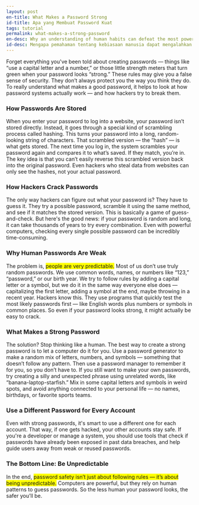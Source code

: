 ```yaml
---
layout: post
en-title: What Makes a Password Strong
id-title: Apa yang Membuat Password Kuat
tags: tutorial
permalink: what-makes-a-strong-password
en-desc: Why an understanding of human habits can defeat the most powerful algorithms.
id-desc: Mengapa pemahaman tentang kebiasaan manusia dapat mengalahkan algoritma paling kuat.
---
```



Forget everything you've been told about creating passwords — things like “use a capital letter and a number,” or those little strength meters that turn green when your password looks “strong.” These rules may give you a false sense of security. They don’t always protect you the way you think they do. To really understand what makes a good password, it helps to look at how password systems actually work — and how hackers try to break them.

### How Passwords Are Stored

When you enter your password to log into a website, your password isn’t stored directly. Instead, it goes through a special kind of scrambling process called hashing. This turns your password into a long, random-looking string of characters. That scrambled version — the “hash” — is what gets stored. The next time you log in, the system scrambles your password again and compares it to what’s saved. If they match, you’re in. The key idea is that you can’t easily reverse this scrambled version back into the original password. Even hackers who steal data from websites can only see the hashes, not your actual password.

### How Hackers Crack Passwords

The only way hackers can figure out what your password is? They have to guess it. They try a possible password, scramble it using the same method, and see if it matches the stored version. This is basically a game of guess-and-check. But here's the good news: if your password is random and long, it can take thousands of years to try every combination. Even with powerful computers, checking every single possible password can be incredibly time-consuming.

### Why Human Passwords Are Weak

The problem is, <span style="background-color: yellow;">people are very predictable.</span> Most of us don’t use truly random passwords. We use common words, names, or numbers like “123,” “password,” or our birth year. We try to follow rules by adding a capital letter or a symbol, but we do it in the same way everyone else does — capitalizing the first letter, adding a symbol at the end, maybe throwing in a recent year. Hackers know this. They use programs that quickly test the most likely passwords first — like English words plus numbers or symbols in common places. So even if your password looks strong, it might actually be easy to crack.

### What Makes a Strong Password

The solution? Stop thinking like a human. The best way to create a strong password is to let a computer do it for you. Use a password generator to make a random mix of letters, numbers, and symbols — something that doesn’t follow any pattern. Then use a password manager to remember it for you, so you don’t have to. If you still want to make your own passwords, try creating a silly and unexpected phrase using unrelated words, like “banana-laptop-starfish.” Mix in some capital letters and symbols in weird spots, and avoid anything connected to your personal life — no names, birthdays, or favorite sports teams.

### Use a Different Password for Every Account

Even with strong passwords, it's smart to use a different one for each account. That way, if one gets hacked, your other accounts stay safe. If you're a developer or manage a system, you should use tools that check if passwords have already been exposed in past data breaches, and help guide users away from weak or reused passwords.

### The Bottom Line: Be Unpredictable

In the end, <span style="background-color: yellow;">password safety isn’t just about following rules — it’s about being unpredictable.</span> Computers are powerful, but they rely on human patterns to guess passwords. So the less human your password looks, the safer you’ll be.
